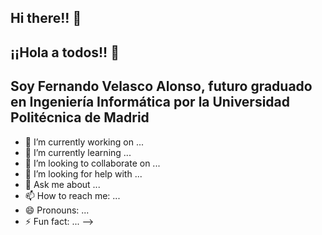 ## Hi there!! 👋
## ¡¡Hola a todos!! 👋

## Soy Fernando Velasco Alonso, futuro graduado en Ingeniería Informática por la Universidad Politécnica de Madrid

- 🔭 I’m currently working on ...
- 🌱 I’m currently learning ...
- 👯 I’m looking to collaborate on ...
- 🤔 I’m looking for help with ...
- 💬 Ask me about ...
- 📫 How to reach me: ...
- 😄 Pronouns: ...
- ⚡ Fun fact: ...
-->
